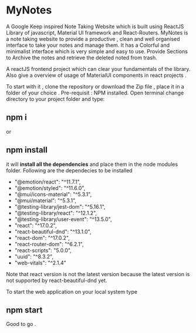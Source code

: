 # MyNotes

A Google Keep inspired Note Taking Website which is built using ReactJS Library of javascript, Material UI framework and React-Routers.
MyNotes is a note taking website to provide a productive , clean and well organised interface to take your notes and manage them.
It has a Colorful and minimalist interface which is very simple and easy to use.
Provide Sections to Archive the notes and retrieve the deleted noted from trash.

A reactJS frontend project which can clear your fundamentals of the library.
Also give a overview of usage of MaterialUI components in react projects .

To start with it , clone the repository or download the Zip file ,
place it in a folder of your choice .
Pre-requisit : NPM installed.
Open terminal change directory to your project folder and type:

## npm i

or

## npm install

it will **install all the dependencies** and place them in the node modules folder.
Following are the dependecies to be installed
- "@emotion/react": "^11.7.1",
- "@emotion/styled": "^11.6.0",
- "@mui/icons-material": "^5.3.1",
- "@mui/material": "^5.3.1",
- "@testing-library/jest-dom": "^5.16.1",
- "@testing-library/react": "^12.1.2",
- "@testing-library/user-event": "^13.5.0",
- "react": "^17.0.2",
- "react-beautiful-dnd": "^13.1.0",
- "react-dom": "^17.0.2",
- "react-router-dom": "^6.2.1",
- "react-scripts": "5.0.0",
- "uuid": "^8.3.2",
- "web-vitals": "^2.1.4"

Note that react version is not the latest version because the latest version is not supported by react-beautiful-dnd yet.

To start the web application on your local system type
## npm start

Good to go .
